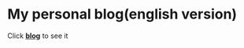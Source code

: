 # My personal blog(english version)

Click [**blog**](https://mhkarami97.github.io/blog-en/) to see it
